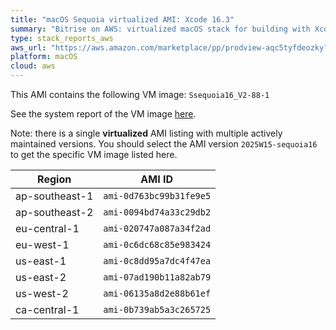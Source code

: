 ```yaml
---
title: "macOS Sequoia virtualized AMI: Xcode 16.3"
summary: "Bitrise on AWS: virtualized macOS stack for building with Xcode"
type: stack_reports_aws
aws_url: "https://aws.amazon.com/marketplace/pp/prodview-aqc5tyfdeozky?sr=0-4&ref_=beagle&applicationId=AWSMPContessa"
platform: macOS
cloud: aws
---
```


This AMI contains the following VM image: `Ssequoia16_V2-88-1`

See the system report of the VM image [here](../osx-xcode-16.3.x.md).

Note: there is a single **virtualized** AMI listing with multiple actively maintained versions. You should select the AMI version `2025W15-sequoia16` to get the specific VM image listed here.

| Region         | AMI ID                  |
| ---------------| ----------------------- |
| ap-southeast-1 | `ami-0d763bc99b31fe9e5` |
| ap-southeast-2 | `ami-0094bd74a33c29db2` |
| eu-central-1   | `ami-020747a087a34f2ad` |
| eu-west-1      | `ami-0c6dc68c85e983424` |
| us-east-1      | `ami-0c8dd95a7dc4f47ea` |
| us-east-2      | `ami-07ad190b11a82ab79` |
| us-west-2      | `ami-06135a8d2e88b61ef` |
| ca-central-1   | `ami-0b739ab5a3c265725` |
